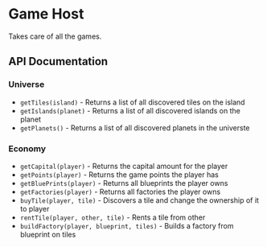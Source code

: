 # Game Host
Takes care of all the games.

## API Documentation

### Universe
* `getTiles(island)` - Returns a list of all discovered tiles on the island
* `getIslands(planet)` - Returns a list of all discovered islands on the planet
* `getPlanets()` - Returns a list of all discovered planets in the universte

### Economy
* `getCapital(player)` - Returns the capital amount for the player
* `getPoints(player)` - Returns the game points the player has
* `getBluePrints(player)` - Returns all blueprints the player owns
* `getFactories(player)` - Returns all factories the player owns
* `buyTile(player, tile)` - Discovers a tile and change the ownership of it to player
* `rentTile(player, other, tile)` - Rents a tile from other
* `buildFactory(player, blueprint, tiles)` - Builds a factory from blueprint on tiles 